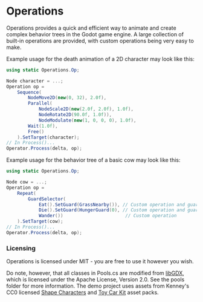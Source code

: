 # Operations
Operations provides a quick and efficient way to animate and create complex behavior trees in the Godot game engine. A large collection of built-in operations are provided, with custom operations being very easy to make.

Example usage for the death animation of a 2D character may look like this:
```C#
using static Operations.Op;

Node character = ...;
Operation op =
    Sequence(
        NodeMove2D(new(0, 32), 2.0f),
        Parallel(
            NodeScale2D(new(2.0f, 2.0f), 1.0f),
            NodeRotate2D(90.0f, 1.0f)),
            NodeModulate(new(1, 0, 0, 0), 1.0f),
        Wait(1.0f),
        Free()
    ).SetTarget(character);
// In Process()...
Operator.Process(delta, op);
```

Example usage for the behavior tree of a basic cow may look like this:
```C#
using static Operations.Op;

Node cow = ...;
Operation op =
    Repeat(
        GuardSelector(
            Eat().SetGuard(GrassNearby()), // Custom operation and guard
            Die().SetGuard(HungerGuard(0), // Custom operation and guard
            Wander())                       // Custom operation
    ).SetTarget(cow);
// In Process()...
Operator.Process(delta, op);
```

### Licensing
Operations is licensed under MIT - you are free to use it however you wish.

Do note, however, that all classes in Pools.cs are modified from [libGDX](https://github.com/libgdx/libgdx), which is licensed under the Apache License, Version 2.0. See the pools folder for more information. The demo project uses assets from Kenney's CC0 licensed [Shape Characters](https://kenney.nl/assets/shape-characters) and [Toy Car Kit](https://kenney.nl/assets/toy-car-kit) asset packs.
